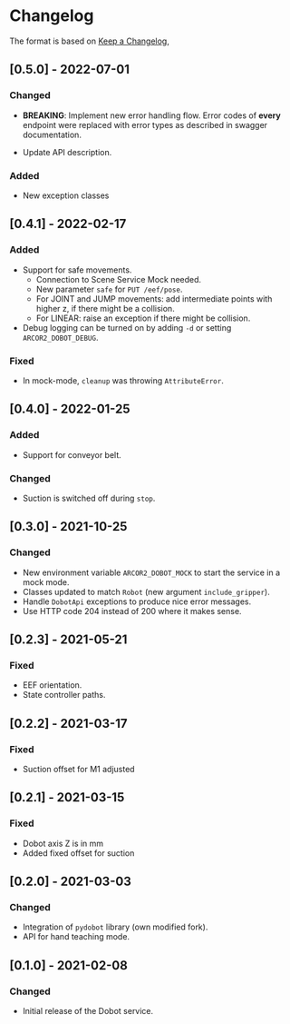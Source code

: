 # Changelog

The format is based on [Keep a Changelog](https://keepachangelog.com/en/1.0.0/),

## [0.5.0] - 2022-07-01

### Changed
- **BREAKING**: Implement new error handling flow. Error codes of **every** endpoint were replaced with error 
  types as described in swagger documentation.

- Update API description.

### Added
- New exception classes

## [0.4.1] - 2022-02-17

### Added

- Support for safe movements.
  - Connection to Scene Service Mock needed.
  - New parameter `safe` for `PUT /eef/pose`.
  - For JOINT and JUMP movements: add intermediate points with higher z, if there might be a collision.
  - For LINEAR: raise an exception if there might be collision.
- Debug logging can be turned on by adding `-d` or setting `ARCOR2_DOBOT_DEBUG`.

### Fixed

- In mock-mode, `cleanup` was throwing `AttributeError`.

## [0.4.0] - 2022-01-25

### Added

- Support for conveyor belt.

### Changed

- Suction is switched off during `stop`.

## [0.3.0] - 2021-10-25

### Changed
 - New environment variable `ARCOR2_DOBOT_MOCK` to start the service in a mock mode.
 - Classes updated to match `Robot` (new argument `include_gripper`). 
 - Handle `DobotApi` exceptions to produce nice error messages.
 - Use HTTP code 204 instead of 200 where it makes sense.

## [0.2.3] - 2021-05-21

### Fixed
 - EEF orientation.
 - State controller paths.

## [0.2.2] - 2021-03-17

### Fixed
 - Suction offset for M1 adjusted

## [0.2.1] - 2021-03-15

### Fixed
 - Dobot axis Z is in mm
 - Added fixed offset for suction

## [0.2.0] - 2021-03-03

### Changed
- Integration of `pydobot` library (own modified fork).
- API for hand teaching mode.

## [0.1.0] - 2021-02-08

### Changed
- Initial release of the Dobot service.
